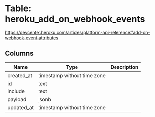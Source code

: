 
# Table: heroku_add_on_webhook_events
https://devcenter.heroku.com/articles/platform-api-reference#add-on-webhook-event-attributes
## Columns
| Name        | Type           | Description  |
| ------------- | ------------- | -----  |
|created_at|timestamp without time zone||
|id|text||
|include|text||
|payload|jsonb||
|updated_at|timestamp without time zone||
